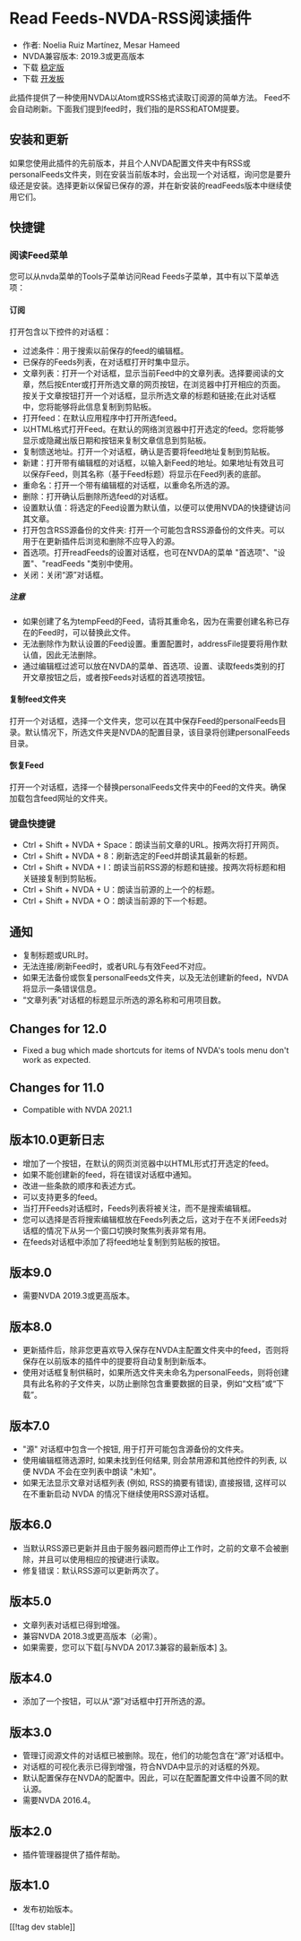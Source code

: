 # Read Feeds-NVDA-RSS阅读插件 #

* 作者: Noelia Ruiz Martínez, Mesar Hameed
* NVDA兼容版本: 2019.3或更高版本
* 下载 [稳定版][1]
* 下载 [开发板][2]


此插件提供了一种使用NVDA以Atom或RSS格式读取订阅源的简单方法。 Feed不会自动刷新。下面我们提到feed时，我们指的是RSS和ATOM提要。

## 安装和更新 ##

如果您使用此插件的先前版本，并且个人NVDA配置文件夹中有RSS或personalFeeds文件夹，则在安装当前版本时，会出现一个对话框，询问您是要升级还是安装。选择更新以保留已保存的源，并在新安装的readFeeds版本中继续使用它们。

## 快捷键 ##

### 阅读Feed菜单 ###

您可以从nvda菜单的Tools子菜单访问Read Feeds子菜单，其中有以下菜单选项：

#### 订阅 ####

打开包含以下控件的对话框：

* 过滤条件：用于搜索以前保存的feed的编辑框。
* 已保存的Feeds列表，在对话框打开时集中显示。
* 文章列表：打开一个对话框，显示当前Feed中的文章列表。选择要阅读的文章，然后按Enter或打开所选文章的网页按钮，在浏览器中打开相应的页面。按关于文章按钮打开一个对话框，显示所选文章的标题和链接;在此对话框中，您将能够将此信息复制到剪贴板。
* 打开feed：在默认应用程序中打开所选feed。
* 以HTML格式打开Feed。在默认的网络浏览器中打开选定的feed。您将能够显示或隐藏出版日期和按钮来复制文章信息到剪贴板。
* 复制馈送地址。打开一个对话框，确认是否要将feed地址复制到剪贴板。
* 新建：打开带有编辑框的对话框，以输入新Feed的地址。如果地址有效且可以保存Feed，则其名称（基于Feed标题）将显示在Feed列表的底部。
* 重命名：打开一个带有编辑框的对话框，以重命名所选的源。
* 删除：打开确认后删除所选feed的对话框。
* 设置默认值：将选定的Feed设置为默认值，以便可以使用NVDA的快捷键访问其文章。
* 打开包含RSS源备份的文件夹: 打开一个可能包含RSS源备份的文件夹。可以用于在更新插件后浏览和删除不应导入的源。
* 首选项。打开readFeeds的设置对话框，也可在NVDA的菜单 "首选项"、"设置"、"readFeeds "类别中使用。
* 关闭：关闭“源”对话框。

##### 注意 #####

* 如果创建了名为tempFeed的Feed，请将其重命名，因为在需要创建名称已存在的Feed时，可以替换此文件。
* 无法删除作为默认设置的Feed设置。重置配置时，addressFile提要将用作默认值，因此无法删除。
* 通过编辑框过滤可以放在NVDA的菜单、首选项、设置、读取feeds类别的打开文章按钮之后，或者按Feeds对话框的首选项按钮。

#### 复制feed文件夹 ####

打开一个对话框，选择一个文件夹，您可以在其中保存Feed的personalFeeds目录。默认情况下，所选文件夹是NVDA的配置目录，该目录将创建personalFeeds目录。

#### 恢复Feed ####

打开一个对话框，选择一个替换personalFeeds文件夹中的Feed的文件夹。确保加载包含feed网址的文件夹。

### 键盘快捷键 ###

* Ctrl + Shift + NVDA + Space：朗读当前文章的URL。按两次将打开网页。
* Ctrl + Shift + NVDA + 8：刷新选定的Feed并朗读其最新的标题。
* Ctrl + Shift + NVDA + I：朗读当前RSS源的标题和链接。按两次将标题和相关链接复制到剪贴板。
* Ctrl + Shift + NVDA + U：朗读当前源的上一个的标题。
* Ctrl + Shift + NVDA + O：朗读当前源的下一个标题。

## 通知 ##

* 复制标题或URL时。
* 无法连接/刷新Feed时，或者URL与有效Feed不对应。
* 如果无法备份或恢复personalFeeds文件夹，以及无法创建新的feed，NVDA将显示一条错误信息。
* “文章列表”对话框的标题显示所选的源名称和可用项目数。

## Changes for 12.0

* Fixed a bug which made shortcuts for items of NVDA's tools menu don't work
  as expected.

## Changes for 11.0

* Compatible with NVDA 2021.1

## 版本10.0更新日志 ##

* 增加了一个按钮，在默认的网页浏览器中以HTML形式打开选定的feed。
* 如果不能创建新的feed，将在错误对话框中通知。
* 改进一些条款的顺序和表述方式。
* 可以支持更多的feed。
* 当打开Feeds对话框时，Feeds列表将被关注，而不是搜索编辑框。
* 您可以选择是否将搜索编辑框放在Feeds列表之后，这对于在不关闭Feeds对话框的情况下从另一个窗口切换时聚焦列表非常有用。
* 在feeds对话框中添加了将feed地址复制到剪贴板的按钮。

## 版本9.0 ##

* 需要NVDA 2019.3或更高版本。

## 版本8.0 ##

* 更新插件后，除非您更喜欢导入保存在NVDA主配置文件夹中的feed，否则将保存在以前版本的插件中的提要将自动复制到新版本。
* 使用对话框复制供稿时，如果所选文件夹未命名为personalFeeds，则将创建具有此名称的子文件夹，以防止删除包含重要数据的目录，例如“文档”或“下载”。

## 版本7.0 ##

* "源" 对话框中包含一个按钮, 用于打开可能包含源备份的文件夹。
* 使用编辑框筛选源时, 如果未找到任何结果, 则会禁用源和其他控件的列表, 以便 NVDA 不会在空列表中朗读 "未知"。
* 如果无法显示文章对话框列表 (例如, RSS的摘要有错误), 直接报错, 这样可以在不重新启动 NVDA 的情况下继续使用RSS源对话框。

## 版本6.0 ##

* 当默认RSS源已更新并且由于服务器问题而停止工作时，之前的文章不会被删除，并且可以使用相应的按键进行读取。
* 修复错误：默认RSS源可以更新两次了。

## 版本5.0 ##

* 文章列表对话框已得到增强。
* 兼容NVDA 2018.3或更高版本（必需）。
* 如果需要，您可以下载[与NVDA 2017.3兼容的最新版本] [3]。

## 版本4.0 ##

* 添加了一个按钮，可以从“源”对话框中打开所选的源。

## 版本3.0 ##

* 管理订阅源文件的对话框已被删除。现在，他们的功能包含在“源”对话框中。
* 对话框的可视化表示已得到增强，符合NVDA中显示的对话框的外观。
* 默认配置保存在NVDA的配置中。因此，可以在配置配置文件中设置不同的默认源。
* 需要NVDA 2016.4。

## 版本2.0 ##

* 插件管理器提供了插件帮助。

## 版本1.0 ##

* 发布初始版本。

[[!tag dev stable]]

[1]: https://addons.nvda-project.org/files/get.php?file=rf

[2]: https://addons.nvda-project.org/files/get.php?file=rf-dev

[3]: https://addons.nvda-project.org/files/get.php?file=rf-o
